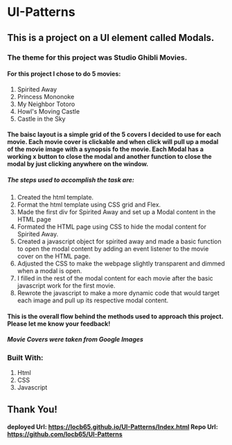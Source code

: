 # UI-Patterns

## This is a project on a UI element called Modals.
### The theme for this project was Studio Ghibli Movies.

#### For this project I chose to do 5 movies:

1. Spirited Away
2. Princess Mononoke
3. My Neighbor Totoro
4. Howl's Moving Castle
5. Castle in the Sky

#### The baisc layout is a simple grid of the 5 covers I decided to use for each movie. Each movie cover is clickable and when click will pull up a modal of the movie image with a synopsis fo the movie. Each Modal has a working x button to close the modal and another function to close the modal by just clicking anywhere on the window.


##### The steps used to accomplish the task are:

1. Created the html template.
2. Format the html template using CSS grid and Flex. 
3. Made the first div for Spirited Away and set up a Modal content in the HTML page
4. Formated the HTML page using CSS to hide the modal content for Spirited Away.
5. Created a javascript object for spirited away and made a basic function to open the modal content by adding an event listener to the movie cover on the HTML page. 
6. Adjusted the CSS to make the webpage slightly transparent and dimmed when a modal is open. 
7. I filled in the rest of the modal content for each movie after the basic javascript work for the first movie. 
8. Rewrote the javascript to make a more dynamic code that would target each image and pull up its respective modal content. 

#### This is the overall flow behind the methods used to approach this project. Please let me know your feedback!

##### Movie Covers were taken from Google Images

### Built With:
1. Html
2. CSS
3. Javascript

## Thank You!

#### deployed Url: https://locb65.github.io/UI-Patterns/Index.html  Repo Url: https://github.com/locb65/UI-Patterns
